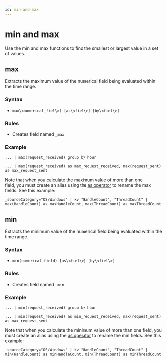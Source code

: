 ```yaml
---
id: min-and-max
---
```


# min and max

Use the min and max functions to find the smallest or largest value in a
set of values.

## max

Extracts the maximum value of the numerical field being evaluated within
the time range.

### Syntax

-   `max\<numerical_fiel\>) [as\<fiel\>] [by\<fiel\>]`

### Rules

-   Creates field named `_max`

### Example

`... | max(request_received) group by hour`

`... | max(request_received) as max_request_received, max(request_sent) as max_request_sent`

Note that when you calculate the maximum value of more than one
field, you must create an alias using the [as
operator](../Search-Operators/as-operator.md) to rename the max fields.
See this example:

`_sourceCategory="OS/Windows" | kv "HandleCount", "ThreadCount" | max(HandleCount) as maxHandleCount, max(ThreadCount) as maxThreadCount`

## min

Extracts the minimum value of the numerical field being evaluated within
the time range.

### Syntax

-   `min(numerical_field) [as\<fiel\>] [by\<fiel\>]`

### Rules

-   Creates field named `_min`

### Example

`... | min(request_received) group by hour`

`​... | min(request_received) as min_request_received, max(request_sent) as max_request_sent`

Note that when you calculate the minimum value of more than one
field, you must create an alias using the [as
operator](../Search-Operators/as-operator.md) to rename the min fields.
See this example:

`_sourceCategory="OS/Windows" | kv "HandleCount", "ThreadCount" | min(HandleCount) as minHandleCount, min(ThreadCount) as minThreadCount`
